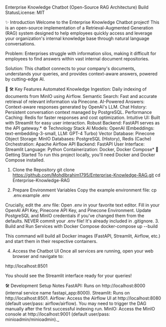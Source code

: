 Enterprise Knowledge Chatbot (Open-Source RAG Architecture)
Build Status<!-- Placeholder: Add a real build status badge if you have CI/CD -->License: MIT<!-- Placeholder: Use your actual license -->

✨ Introduction
Welcome to the Enterprise Knowledge Chatbot project! This is an open-source implementation of a Retrieval-Augmented Generation (RAG) system designed to help employees quickly access and leverage your organization's internal knowledge base through natural language conversations.

Problem: Enterprises struggle with information silos, making it difficult for employees to find answers within vast internal document repositories.

Solution: This chatbot connects to your company's documents, understands your queries, and provides context-aware answers, powered by cutting-edge AI.

🚀  🛠️ Key Features
Automated Knowledge Ingestion: Daily indexing of documents from MinIO using Airflow.
Semantic Search: Fast and accurate retrieval of relevant information via Pinecone.
AI-Powered Answers: Context-aware responses generated by OpenAI's LLM.
Chat History: Persistent conversation context managed by PostgreSQL.
Performance Caching: Redis for faster responses and cost optimization.
Intuitive UI: Built with Streamlit for easy user interaction.
Robust Backend: FastAPI serves as the API gateway.*
⚙️ Technology Stack
AI Models: OpenAI (Embeddings: text-embedding-3-small, LLM: GPT-4 Turbo)
Vector Database: Pinecone
Object Storage: MinIO
Databases: PostgreSQL (History), Redis (Cache)
Orchestration: Apache Airflow
API Backend: FastAPI
User Interface: Streamlit
Language: Python
Containerization: Docker, Docker Compose*
🚀 Getting Started
To run this project locally, you'll need Docker and Docker Compose installed.

1. Clone the Repository
git clone https://github.com/MohdIbrahim1795/Enterprise-Knowledge-RAG.git
cd Enterprise-Knowledge-RAG

2. Prepare Environment Variables
Copy the example environment file:
    cp .env.example .env
    

Crucially, edit the .env file:
Open .env in your favorite text editor.
Fill in your OpenAI API Key, Pinecone API Key, and Pinecone Environment.
Update PostgreSQL and MinIO credentials if you've changed them from the defaults.
NEVER commit your .env file! It's already included in .gitignore.
3. Build and Run Services with Docker Compose
docker-compose up --build

This command will build all Docker images (FastAPI, Streamlit, Airflow, etc.) and start them in their respective containers.

4. Access the Chatbot UI
Once all services are running, open your web browser and navigate to:

http://localhost:8501

You should see the Streamlit interface ready for your queries!

🛠️ Development Setup Notes
FastAPI: Runs on http://localhost:8000 (internal service name fastapi_app:8000).
Streamlit: Runs on http://localhost:8501.
Airflow: Access the Airflow UI at http://localhost:8080 (default user/pass: airflow/airflow). You may need to trigger the DAG manually after the first successful indexing run.
MinIO: Access the MinIO console at http://localhost:9001 (default user/pass: minioadmin/minioadmin)._



